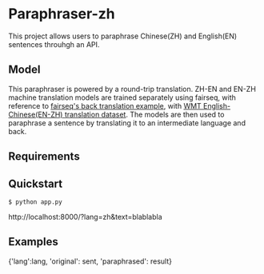 # Paraphraser-zh
This project allows users to paraphrase Chinese(ZH) and English(EN) sentences throuhgh an API.

## Model
This paraphraser is powered by a round-trip translation. ZH-EN and EN-ZH machine translation models are trained separately using fairseq, with reference to [fairseq's back translation example](https://github.com/pytorch/fairseq/tree/master/examples/backtranslation), with [WMT English-Chinese(EN-ZH) translation dataset](http://data.statmt.org/wmt18/translation-task/preprocessed/zh-en/). The models are then used to paraphrase a sentence by translating it to an intermediate language and back.

## Requirements


## Quickstart
```
$ python app.py
```

http://localhost:8000/?lang=zh&text=blablabla


## Examples

{'lang':lang, 'original': sent, 'paraphrased': result}
